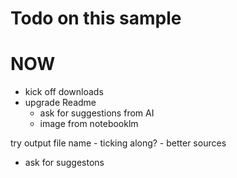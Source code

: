 # Todo on this sample

# NOW
* kick off downloads
* upgrade Readme
    * ask for suggestions from AI
    * image from notebooklm

try output file name - ticking along? - better sources
* ask for suggestons
